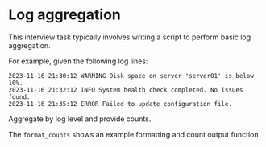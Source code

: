 # Log aggregation

This interview task typically involves writing a script to perform basic log aggregation.

For example, given the following log lines:

```
2023-11-16 21:30:12 WARNING Disk space on server 'server01' is below 10%.
2023-11-16 21:32:12 INFO System health check completed. No issues found.
2023-11-16 21:35:12 ERROR Failed to update configuration file.
```

Aggregate by log level and provide counts. 

The `format_counts` shows an example formatting and count output function

